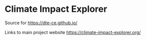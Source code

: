 # Climate Impact Explorer

Source for https://dte-ce.github.io/

Links to main project website https://climate-impact-explorer.org/
